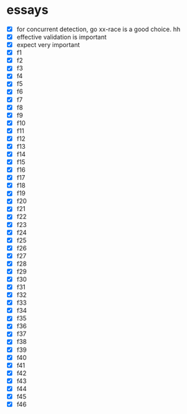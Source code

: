 # essays
- [x] for concurrent detection, go xx-race is a good choice. hh
- [x] effective validation is important
- [x] expect very important
- [x] f1 
- [x] f2
- [x] f3
- [x] f4
- [x] f5
- [x] f6
- [x] f7
- [x] f8
- [x] f9
- [x] f10
- [x] f11
- [x] f12
- [x] f13
- [x] f14
- [x] f15
- [x] f16
- [x] f17
- [x] f18
- [x] f19
- [x] f20
- [x] f21
- [x] f22
- [x] f23
- [x] f24
- [x] f25
- [x] f26
- [x] f27
- [x] f28
- [x] f29
- [x] f30
- [x] f31
- [x] f32
- [x] f33
- [x] f34
- [x] f35
- [x] f36
- [x] f37
- [x] f38
- [x] f39
- [x] f40
- [x] f41
- [x] f42
- [x] f43
- [x] f44
- [x] f45
- [x] f46
